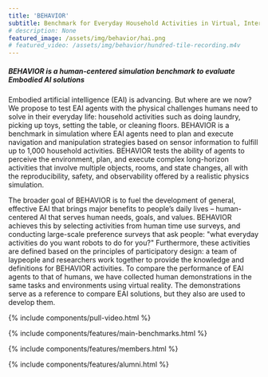 ```yaml
--- 
title: 'BEHAVIOR'
subtitle: Benchmark for Everyday Household Activities in Virtual, Interactive, and Ecological Environments'
# description: None
featured_image: /assets/img/behavior/hai.png
# featured_video: /assets/img/behavior/hundred-tile-recording.m4v
---
```


<!-- #### What is BEHAVIOR? -->

##### BEHAVIOR is a human-centered simulation benchmark to evaluate Embodied AI solutions

Embodied artificial intelligence (EAI) is advancing. But where are we now? We propose to test EAI agents with the physical challenges humans need to solve in their everyday life: household activities such as doing laundry, picking up toys, setting the table, or cleaning floors. BEHAVIOR is a benchmark in simulation where EAI agents need to plan and execute navigation and manipulation strategies based on sensor information to fulfill up to 1,000 household activities. BEHAVIOR tests the ability of agents to perceive the environment, plan, and execute complex long-horizon activities that involve multiple objects, rooms, and state changes, all with the reproducibility, safety, and observability offered by a realistic physics simulation. 

The broader goal of BEHAVIOR is to fuel the development of general, effective EAI that brings major benefits to people’s daily lives – human-centered AI that serves human needs, goals, and values. BEHAVIOR achieves this by selecting activities from human time use surveys, and conducting large-scale preference surveys that ask people: "what everyday activities do you want robots to do for you?" Furthermore, these activities are defined based on the principles of participatory design: a team of laypeople and researchers work together to provide the knowledge and definitions for BEHAVIOR activities. To compare the performance of EAI agents to that of humans, we have collected human demonstrations in the same tasks and environments using virtual reality. The demonstrations serve as a reference to compare EAI solutions, but they also are used to develop them.

<!-- 
[Technical details about the benchmark](/_pages/benchmark_guide.md) -->

{% include components/pull-video.html %}

{% include components/features/main-benchmarks.html %}

{% include components/features/members.html %}

{% include components/features/alumni.html %}

<!-- {% include components/features/join-us.html %} -->

